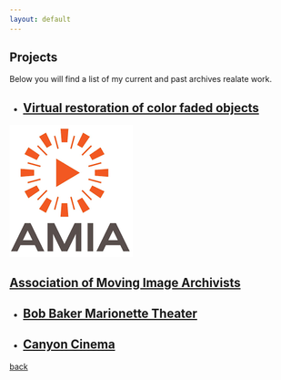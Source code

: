 ```yaml
---
layout: default
---
```


## Projects

Below you will find a list of my current and past archives realate work.

*  ## [Virtual restoration of color faded objects](./virtual-restoration-of-color-faded-objects.html)



![AMIA](/assets/img/AMIA.png) 
## [Association of Moving Image Archivists](./amia.html)



*  ## [Bob Baker Marionette Theater](./bob-baker-marionette-theater.html)



*  ## [Canyon Cinema](./canyon-cinema.html)



[back](./)

